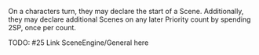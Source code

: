 On a characters turn, they may declare the start of a Scene. Additionally, they may declare additional Scenes on any later Priority count by spending 2SP, once per count.

TODO: #25 Link SceneEngine/General here